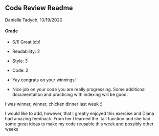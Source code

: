 ## Code Review Readme
Danielle Tadych, 10/19/2020

#### Grade 
 - 6/6  Great  job!
 - Readability: 2
 - Style: 3 
 - Code: 2

 - Yay congrats on your winnings!
 - Nice job on your code you are really progressing. Some additional documentaiton and practicing with indexing will be good. 

I was winner, winner, chicken dinner last week :)

I would like to add, however, that I greatly enjoyed this exercise and Diana had amazing feedback.  From her I learned the .tail function and she had some great ideas to make my code reusable this week and possibly other weeks